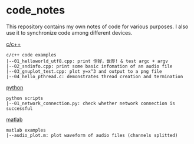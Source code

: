 # code_notes
This repository contains my own notes of code for various purposes.
I also use it to synchronize code among different devices.

[c/c++](./c\&c++)
```block
c/c++ code examples
|--01_helloworld_utf8.cpp: print 你好，世界! & test argc + argv
|--02_sndinfo.cpp: print some basic infomation of an audio file
|--03_gnuplot_test.cpp: plot y=x^3 and output to a png file
|--04_hello_pthread.c: demonstrates thread creation and termination
```

[python](./python)
```block
python scripts
|--01_network_connection.py: check whether network connection is successful
```

[matlab](./matlab)
```block
matlab examples
|--audio_plot.m: plot waveform of audio files (channels splitted)
```
